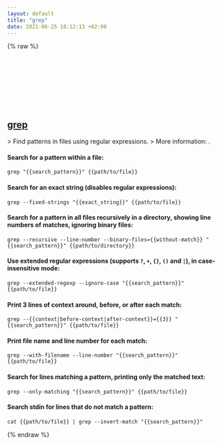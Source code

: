 ```yaml
---
layout: default
title: "grep"
date: 2021-06-25 18:12:13 +02:00
---
```

{% raw %}
<h2 id="grep">
  <a href="/en/common/grep.html">grep</a> <a href="#grep"><svg class="icon">
    <use href="/assets/images/unicode_sprite.svg#link" />
  </svg></a>
</h2>
> Find patterns in files using regular expressions.
> More information: <https://www.gnu.org/software/grep/manual/grep.html>.

#### Search for a pattern within a file:
```shell
grep "{{search_pattern}}" {{path/to/file}}
```
#### Search for an exact string (disables regular expressions):
```shell
grep --fixed-strings "{{exact_string}}" {{path/to/file}}
```
#### Search for a pattern in all files recursively in a directory, showing line numbers of matches, ignoring binary files:
```shell
grep --recursive --line-number --binary-files={{without-match}} "{{search_pattern}}" {{path/to/directory}}
```
#### Use extended regular expressions (supports `?`, `+`, `{}`, `()` and `|`), in case-insensitive mode:
```shell
grep --extended-regexp --ignore-case "{{search_pattern}}" {{path/to/file}}
```
#### Print 3 lines of context around, before, or after each match:
```shell
grep --{{context|before-context|after-context}}={{3}} "{{search_pattern}}" {{path/to/file}}
```
#### Print file name and line number for each match:
```shell
grep --with-filename --line-number "{{search_pattern}}" {{path/to/file}}
```
#### Search for lines matching a pattern, printing only the matched text:
```shell
grep --only-matching "{{search_pattern}}" {{path/to/file}}
```
#### Search stdin for lines that do not match a pattern:
```shell
cat {{path/to/file}} | grep --invert-match "{{search_pattern}}"
```
{% endraw %}